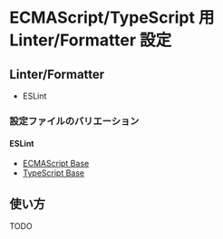 # ECMAScript/TypeScript 用 Linter/Formatter 設定

## Linter/Formatter
- ESLint

### 設定ファイルのバリエーション
#### ESLint
- [ECMAScript Base](./packages/eslint-config/index.js)
- [TypeScript Base](./packages/eslint-config/typescript.js)

## 使い方
TODO
